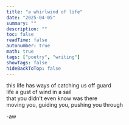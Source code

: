 ```yaml
---
title: "a whirlwind of life"
date: "2025-04-05"
summary: ""
description: ""
toc: false
readTime: false
autonumber: true
math: true
tags: ["poetry", "writing"]
showTags: false
hideBackToTop: false
---
```


this life has ways of catching us off guard  
life a gust of wind in a sail   
that you didn't even know was there  
moving you, guiding you, pushing you through  

-aw